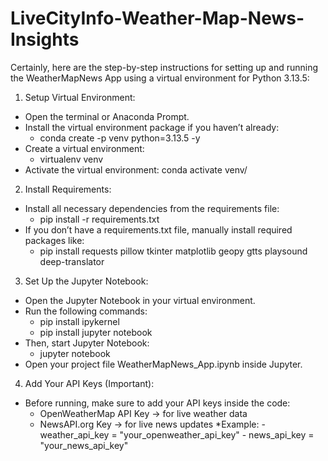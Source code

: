 # LiveCityInfo-Weather-Map-News-Insights
Certainly, here are the step-by-step instructions for setting up and running the WeatherMapNews App using a virtual environment for Python 3.13.5:

1. Setup Virtual Environment:
* Open the terminal or Anaconda Prompt.
* Install the virtual environment package if you haven’t already:
     - conda create -p venv python=3.13.5 -y
* Create a virtual environment:
     - virtualenv venv
* Activate the virtual environment: conda activate venv/

2. Install Requirements:

* Install all necessary dependencies from the requirements file:
    - pip install -r requirements.txt
* If you don’t have a requirements.txt file, manually install required packages like:
    - pip install requests pillow tkinter matplotlib geopy gtts playsound deep-translator

3. Set Up the Jupyter Notebook:

* Open the Jupyter Notebook in your virtual environment.
* Run the following commands:
   - pip install ipykernel
   - pip install jupyter notebook
* Then, start Jupyter Notebook:
   - jupyter notebook
* Open your project file WeatherMapNews_App.ipynb inside Jupyter.

4. Add Your API Keys (Important):

* Before running, make sure to add your API keys inside the code:
   - OpenWeatherMap API Key → for live weather data
   - NewsAPI.org Key → for live news updates
           *Example:
                 - weather_api_key = "your_openweather_api_key"
                 - news_api_key = "your_news_api_key"
